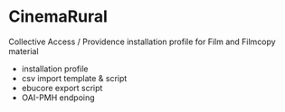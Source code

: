 # CinemaRural
Collective Access / Providence installation profile for Film and Filmcopy material
* installation profile
* csv import template & script
* ebucore export script
* OAI-PMH endpoing
